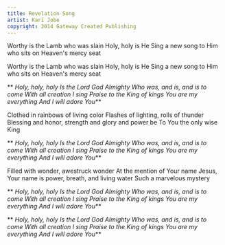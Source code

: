 ```yaml
---
title: Revelation Song
artist: Kari Jobe
copyright: 2014 Gateway Created Publishing
---
```

Worthy is the Lamb who was slain
Holy, holy is He
Sing a new song to Him who sits on
Heaven's mercy seat

Worthy is the Lamb who was slain
Holy, holy is He
Sing a new song to Him who sits on
Heaven's mercy seat

 ** *Holy, holy, holy
  Is the Lord God Almighty
  Who was, and is, and is to come
  With all creation I sing
  Praise to the King of kings
  You are my everything
  And I will adore You***

Clothed in rainbows of living color
Flashes of lighting, rolls of thunder
Blessing and honor, strength and
 glory and power be
To You the only wise King

 ** *Holy, holy, holy
  Is the Lord God Almighty
  Who was, and is, and is to come
  With all creation I sing
  Praise to the King of kings
  You are my everything
  And I will adore You***

Filled with wonder, awestruck wonder
At the mention of Your name
Jesus, Your name is power,
 breath, and living water
Such a marvelous mystery

 ** *Holy, holy, holy
  Is the Lord God Almighty
  Who was, and is, and is to come
  With all creation I sing
  Praise to the King of kings
  You are my everything
  And I will adore You***

 ** *Holy, holy, holy
  Is the Lord God Almighty
  Who was, and is, and is to come
  With all creation I sing
  Praise to the King of kings
  You are my everything
  And I will adore You***